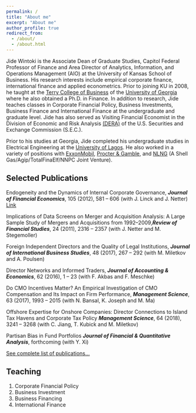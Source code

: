 ```yaml
---
permalink: /
title: "About me"
excerpt: "About me"
author_profile: true
redirect_from: 
  - /about/
  - /about.html
---
```


Jide Wintoki is the Associate Dean of Graduate Studies, Capitol Federal Professor of Finance and Area Director of Analytics, Information, and Operations Management (AIO) at the University of Kansas School of Business. His research interests include empirical corporate finance, international finance and applied econometrics. Prior to joining KU in 2008, he taught at the [Terry College of Business](http://www.terry.uga.edu) of the [University of Georgia](http://www.uga.edu/) where he also obtained a Ph.D. in Finance. In addition to research, Jide teaches classes in Corporate Financial Policy, Business Investments, Business Finance and International Finance at the undergraduate and graduate level. Jide has also served as Visiting Financial Economist in the Division of Economic and Risk Analysis [(DERA)](https://www.sec.gov/dera) of the U.S. Securities and Exchange Commission (S.E.C.).

Prior to his studies at Georgia, Jide completed his undergraduate studies in Electrical Engineering at the [University of Lagos](http://www.unilag.edu.ng/). He also worked in a variety of positions with [ExxonMobil](http://www.exxonmobil.com), [Procter & Gamble](http://www.pg.com), and [NLNG](http://www.nlng.com) (A Shell Gas/Agip/TotalFinaElf/NNPC Joint Venture).


Selected Publications
------
Endogeneity and the Dynamics of Internal Corporate Governance, 
_**Journal of Financial Economics**_, 105 (2012), 581 – 606 (with J. Linck and J. Netter) [Link](http://dx.doi.org/10.1016/j.jfineco.2012.03.005)


Implications of Data Screens on Merger and Acquisition Analysis: A Large Sample Study of Mergers and Acquisitions from 1992–2009,_**Review of Financial Studies**_, 24 (2011), 2316 – 2357 (with J. Netter and M. Stegemoller)


Foreign Independent Directors and the Quality of Legal Institutions,
_**Journal of International Business Studies**_, 48 (2017), 267 – 292 (with M. Miletkov and A. Poulsen)


Director Networks and Informed Traders, 
_**Journal of Accounting & Economics**_, 62 (2016), 1 – 23 (with F. Akbas and F. Meschke)


Do CMO Incentives Matter? An Empirical Investigation of CMO Compensation and Its Impact on Firm Performance,
_**Management Science**_, 63 (2017), 1993 – 2015 (with N. Bansal, K. Joseph and M. Ma)


Offshore Expertise for Onshore Companies: Director Connections to Island Tax Havens and Corporate Tax Policy 
_**Management Science**_, 64 (2018), 3241 – 3268 (with C. Jiang, T. Kubick and M. Miletkov)


Partisan Bias in Fund Portfolios 
_**Journal of Financial & Quantitative Analysis**_, forthcoming (with Y. Xi)


[See complete list of publications...](https://mbwintoki.github.io/publications)


Teaching
------
1. Corporate Financial Policy
1. Business Investment 
1. Business Financing
1. International Finance


